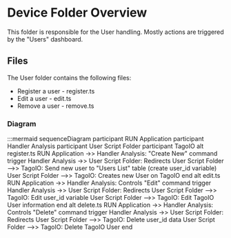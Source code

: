 # Device Folder Overview
This folder is responsible for the User handling. Mostly actions are triggered by the "Users" dashboard.

## Files
The User folder contains the following files:
* Register a user - register.ts
* Edit a user - edit.ts
* Remove a user - remove.ts

### Diagram

:::mermaid
sequenceDiagram
    participant RUN Application
    participant Handler Analysis
    participant User Script Folder
    participant TagoIO
        alt register.ts
            RUN Application ->> Handler Analysis: "Create New" command trigger
            Handler Analysis ->> User Script Folder: Redirects
            User Script Folder -->> TagoIO: Send new user to "Users List" table (create user_id variable)
            User Script Folder -->> TagoIO: Creates new User on TagoIO
        end
        alt edit.ts
            RUN Application ->> Handler Analysis: Controls "Edit" command trigger
            Handler Analysis ->> User Script Folder: Redirects
            User Script Folder -->> TagoIO: Edit user_id variable
            User Script Folder -->> TagoIO: Edit TagoIO User information
        end
        alt delete.ts
            RUN Application ->> Handler Analysis: Controls "Delete" command trigger
            Handler Analysis ->> User Script Folder: Redirects
            User Script Folder -->> TagoIO: Delete user_id data
            User Script Folder -->> TagoIO: Delete TagoIO User
        end
    